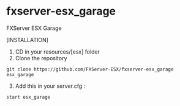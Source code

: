 # fxserver-esx_garage
FXServer ESX Garage

[INSTALLATION]

1) CD in your resources/[esx] folder
2) Clone the repository
```
git clone https://github.com/FXServer-ESX/fxserver-esx_garage esx_garage
```
3) Add this in your server.cfg :

```
start esx_garage
```
